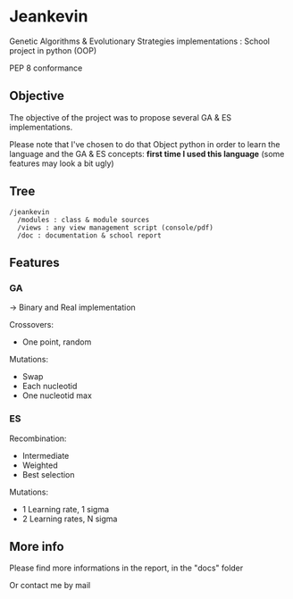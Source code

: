 # Jeankevin

Genetic Algorithms & Evolutionary Strategies implementations : School project in python (OOP)

PEP 8 conformance

## Objective

The objective of the project was to propose several GA & ES implementations.

Please note that I've chosen to do that Object python in order to learn the language and the GA & ES concepts: **first time I used this language** (some features may look a bit ugly)

## Tree

```
/jeankevin
  /modules : class & module sources
  /views : any view management script (console/pdf)
  /doc : documentation & school report
```
  
  
## Features

### GA
-> Binary and Real implementation

Crossovers:
- One point, random

Mutations:
- Swap
- Each nucleotid
- One nucleotid max

### ES

Recombination:
- Intermediate
- Weighted
- Best selection

Mutations:
- 1 Learning rate, 1 sigma
- 2 Learning rates, N sigma

## More info

Please find more informations in the report, in the "docs" folder

Or contact me by mail
  
